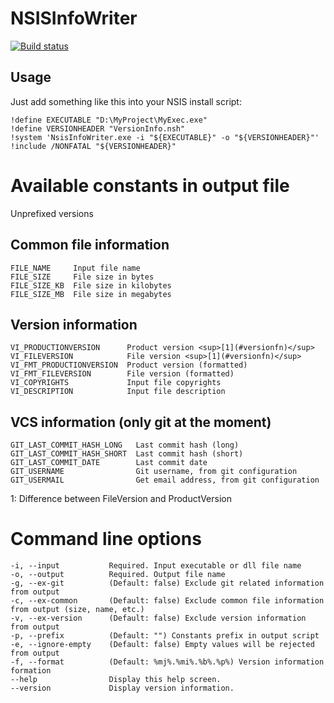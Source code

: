 # NSISInfoWriter #

[![Build status](https://ci.appveyor.com/api/projects/status/iv8ty8mctn0r5q6s?svg=true)](https://ci.appveyor.com/project/segrived/nsisinfowriter)

## Usage
Just add something like this into your NSIS install script:
```nsis
!define EXECUTABLE "D:\MyProject\MyExec.exe"
!define VERSIONHEADER "VersionInfo.nsh"
!system 'NsisInfoWriter.exe -i "${EXECUTABLE}" -o "${VERSIONHEADER}"'
!include /NONFATAL "${VERSIONHEADER}"
```

# Available constants in output file

Unprefixed versions

## Common file information
```
FILE_NAME     Input file name
FILE_SIZE     File size in bytes
FILE_SIZE_KB  File size in kilobytes
FILE_SIZE_MB  File size in megabytes
```

## Version information
```
VI_PRODUCTIONVERSION      Product version <sup>[1](#versionfn)</sup>
VI_FILEVERSION            File version <sup>[1](#versionfn)</sup>
VI_FMT_PRODUCTIONVERSION  Product version (formatted)
VI_FMT_FILEVERSION        File version (formatted)
VI_COPYRIGHTS             Input file copyrights
VI_DESCRIPTION            Input file description
``` 
## VCS information (only git at the moment)
```
GIT_LAST_COMMIT_HASH_LONG   Last commit hash (long)
GIT_LAST_COMMIT_HASH_SHORT  Last commit hash (short)
GIT_LAST_COMMIT_DATE        Last commit date
GIT_USERNAME                Git username, from git configuration
GIT_USERMAIL                Get email address, from git configuration
```
<a name="versionfn">1</a>: Difference between FileVersion and ProductVersion

# Command line options
```
-i, --input           Required. Input executable or dll file name
-o, --output          Required. Output file name
-g, --ex-git          (Default: false) Exclude git related information from output
-c, --ex-common       (Default: false) Exclude common file information from output (size, name, etc.)
-v, --ex-version      (Default: false) Exclude version information from output
-p, --prefix          (Default: "") Constants prefix in output script
-e, --ignore-empty    (Default: false) Empty values will be rejected from output
-f, --format          (Default: %mj%.%mi%.%b%.%p%) Version information formation
--help                Display this help screen.
--version             Display version information.
```